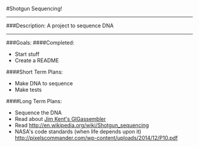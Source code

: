 #Shotgun Sequencing!

---
###Description:
A project to sequence DNA

---
###Goals:
####Completed:
* Start stuff
* Create a README


####Short Term Plans:
* Make DNA to sequence
* Make tests


####Long Term Plans:
* Sequence the DNA
* Read about [Jim Kent's GIGassembler](http://www.ncbi.nlm.nih.gov/pmc/articles/PMC311095/)
* Read http://en.wikipedia.org/wiki/Shotgun_sequencing
* NASA's code standards (when life depends upon it) http://pixelscommander.com/wp-content/uploads/2014/12/P10.pdf
